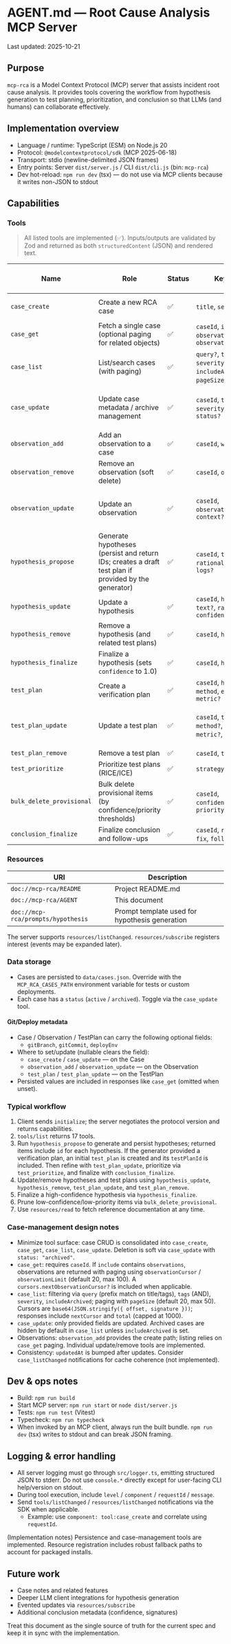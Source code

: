 # AGENT.md — Root Cause Analysis MCP Server

Last updated: 2025-10-21

## Purpose
`mcp-rca` is a Model Context Protocol (MCP) server that assists incident root cause analysis. It provides tools covering the workflow from hypothesis generation to test planning, prioritization, and conclusion so that LLMs (and humans) can collaborate effectively.

## Implementation overview
- Language / runtime: TypeScript (ESM) on Node.js 20
- Protocol: `@modelcontextprotocol/sdk` (MCP 2025-06-18)
- Transport: stdio (newline-delimited JSON frames)
- Entry points: Server `dist/server.js` / CLI `dist/cli.js` (bin: `mcp-rca`)
- Dev hot-reload: `npm run dev` (tsx) — do not use via MCP clients because it writes non-JSON to stdout

## Capabilities
### Tools
> All listed tools are implemented (✅). Inputs/outputs are validated by Zod and returned as both `structuredContent` (JSON) and rendered text.

| Name | Role | Status | Key inputs | Metadata args (optional) | Key outputs |
|------|------|--------|------------|--------------------------|-------------|
| `case_create` | Create a new RCA case | ✅ | `title`, `severity`, `tags?` | `gitBranch`, `gitCommit`, `deployEnv` | `caseId`, `case` |
| `case_get` | Fetch a single case (optional paging for related objects) | ✅ | `caseId`, `include?`, `observationCursor?`, `observationLimit?` | — | `case`, `cursors?` |
| `case_list` | List/search cases (with paging) | ✅ | `query?`, `tags?`, `severity?`, `includeArchived?`, `pageSize?`, `cursor?` | — | `cases[]`, `nextCursor?`, `total?` |
| `case_update` | Update case metadata / archive management | ✅ | `caseId`, `title?`, `severity?`, `tags?`, `status?` | `gitBranch?`, `gitCommit?`, `deployEnv?` (nullable clears) | `case` |
| `observation_add` | Add an observation to a case | ✅ | `caseId`, `what`, `context?` | `gitBranch?`, `gitCommit?`, `deployEnv?` | `caseId`, `observation`, `case` |
| `observation_remove` | Remove an observation (soft delete) | ✅ | `caseId`, `observationId` | — | `caseId`, `observation`, `case` |
| `observation_update` | Update an observation | ✅ | `caseId`, `observationId`, `what?`, `context?` | `gitBranch?`, `gitCommit?`, `deployEnv?` (nullable clears) | `caseId`, `observation`, `case` |
| `hypothesis_propose` | Generate hypotheses (persist and return IDs; creates a draft test plan if provided by the generator) | ✅ | `caseId`, `text`, `rationale?`, `context?`, `logs?` | — | `hypotheses[]` (each includes `id`, `caseId`, `createdAt`, `updatedAt`, and optional minimal `testPlan`) |
| `hypothesis_update` | Update a hypothesis | ✅ | `caseId`, `hypothesisId`, `text?`, `rationale?`, `confidence?` | — | `hypothesis`, `case` |
| `hypothesis_remove` | Remove a hypothesis (and related test plans) | ✅ | `caseId`, `hypothesisId` | — | `hypothesis`, `case` |
| `hypothesis_finalize` | Finalize a hypothesis (sets `confidence` to 1.0) | ✅ | `caseId`, `hypothesisId` | — | `hypothesis`, `case` |
| `test_plan` | Create a verification plan | ✅ | `caseId`, `hypothesisId`, `method`, `expected`, `metric?` | `gitBranch?`, `gitCommit?`, `deployEnv?` | `testPlanId`, `status`, `notes` |
| `test_plan_update` | Update a test plan | ✅ | `caseId`, `testPlanId`, `method?`, `expected?`, `metric?`, `priority?` | `gitBranch?`, `gitCommit?`, `deployEnv?` (nullable clears) | `testPlan`, `case` |
| `test_plan_remove` | Remove a test plan | ✅ | `caseId`, `testPlanId` | — | `testPlan`, `case` |
| `test_prioritize` | Prioritize test plans (RICE/ICE) | ✅ | `strategy`, `items[]` | — | `ranked[]` |
| `bulk_delete_provisional` | Bulk delete provisional items (by confidence/priority thresholds) | ✅ | `caseId`, `confidenceThreshold?`, `priorityThreshold?` | — | `deletedHypotheses[]`, `deletedTestPlans[]`, `case` |
| `conclusion_finalize` | Finalize conclusion and follow-ups | ✅ | `caseId`, `rootCauses[]`, `fix`, `followUps?` | — | `conclusion` |

### Resources
| URI | Description |
|-----|-------------|
| `doc://mcp-rca/README` | Project README.md |
| `doc://mcp-rca/AGENT` | This document |
| `doc://mcp-rca/prompts/hypothesis` | Prompt template used for hypothesis generation |

The server supports `resources/listChanged`. `resources/subscribe` registers interest (events may be expanded later).

### Data storage
- Cases are persisted to `data/cases.json`. Override with the `MCP_RCA_CASES_PATH` environment variable for tests or custom deployments.
- Each case has a `status` (`active` / `archived`). Toggle via the `case_update` tool.

#### Git/Deploy metadata
- Case / Observation / TestPlan can carry the following optional fields:
  - `gitBranch`, `gitCommit`, `deployEnv`
- Where to set/update (nullable clears the field):
  - `case_create` / `case_update` — on the Case
  - `observation_add` / `observation_update` — on the Observation
  - `test_plan` / `test_plan_update` — on the TestPlan
- Persisted values are included in responses like `case_get` (omitted when unset).

### Typical workflow
1. Client sends `initialize`; the server negotiates the protocol version and returns capabilities.
2. `tools/list` returns 17 tools.
3. Run `hypothesis_propose` to generate and persist hypotheses; returned items include `id` for each hypothesis. If the generator provided a verification plan, an initial `test_plan` is created and its `testPlanId` is included. Then refine with `test_plan_update`, prioritize via `test_prioritize`, and finalize with `conclusion_finalize`.
4. Update/remove hypotheses and test plans using `hypothesis_update`, `hypothesis_remove`, `test_plan_update`, and `test_plan_remove`.
5. Finalize a high-confidence hypothesis via `hypothesis_finalize`.
6. Prune low-confidence/low-priority items via `bulk_delete_provisional`.
7. Use `resources/read` to fetch reference documentation at any time.

### Case-management design notes
- Minimize tool surface: case CRUD is consolidated into `case_create`, `case_get`, `case_list`, `case_update`. Deletion is soft via `case_update` with `status: "archived"`.
- `case_get`: requires `caseId`. If `include` contains `observations`, observations are returned with paging using `observationCursor` / `observationLimit` (default 20, max 100). A `cursors.nextObservationCursor?` is included when applicable.
- `case_list`: filtering via `query` (prefix match on title/tags), `tags` (AND), `severity`, `includeArchived`; paging with `pageSize` (default 20, max 50). Cursors are `base64(JSON.stringify({ offset, signature }))`; responses include `nextCursor` and `total` (capped at 1000).
- `case_update`: only provided fields are updated. Archived cases are hidden by default in `case_list` unless `includeArchived` is set.
- Observations: `observation_add` provides the create path; listing relies on `case_get` paging. Individual update/remove tools are implemented.
- Consistency: `updatedAt` is bumped after updates. Consider `case_listChanged` notifications for cache coherence (not implemented).

## Dev & ops notes
- Build: `npm run build`
- Start MCP server: `npm run start` or `node dist/server.js`
- Tests: `npm run test` (Vitest)
- Typecheck: `npm run typecheck`
- When invoked by an MCP client, always run the built bundle. `npm run dev` (tsx) writes to stdout and can break JSON framing.

## Logging & error handling
- All server logging must go through `src/logger.ts`, emitting structured JSON to stderr. Do not use `console.*` directly except for user-facing CLI help/version on stdout.
- During tool execution, include `level` / `component` / `requestId` / `message`.
- Send `tools/listChanged` / `resources/listChanged` notifications via the SDK when applicable.
  - Example: use `component: tool:case_create` and correlate using `requestId`.

(Implementation notes) Persistence and case-management tools are implemented. Resource registration includes robust fallback paths to account for packaged installs.

## Future work
- Case notes and related features
- Deeper LLM client integrations for hypothesis generation
- Evented updates via `resources/subscribe`
- Additional conclusion metadata (confidence, signatures)

Treat this document as the single source of truth for the current spec and keep it in sync with the implementation.
